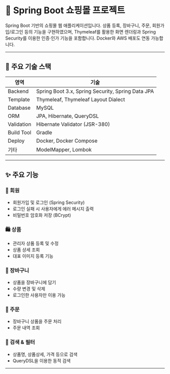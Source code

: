 # 🛒 Spring Boot 쇼핑몰 프로젝트

 Spring Boot 기반의 쇼핑몰 웹 애플리케이션입니다. 상품 등록, 장바구니, 주문, 회원가입/로그인 등의 기능을 구현하였으며, Thymeleaf를 활용한 화면 렌더링과 Spring Security를 이용한 인증·인가 기능을 포함합니다. Docker와 AWS 배포도 연동 가능합니다.

---

## 🔧 주요 기술 스택

| 영역       | 기술                                                |
|------------|---------------------------------------------------|
| Backend    | Spring Boot 3.x, Spring Security, Spring Data JPA |
| Template   | Thymeleaf, Thymeleaf Layout Dialect               |
| Database   | MySQL                                             |
| ORM        | JPA, Hibernate, QueryDSL                          |
| Validation | Hibernate Validator (JSR-380)                     |
| Build Tool | Gradle                                            |
| Deploy     | Docker, Docker Compose                            |
| 기타       | ModelMapper, Lombok                               |

---

## ✨ 주요 기능

### 🔐 회원
- 회원가입 및 로그인 (Spring Security)
- 로그인 실패 시 사용자에게 에러 메시지 출력
- 비밀번호 암호화 저장 (BCrypt)

### 🛍️ 상품
- 관리자 상품 등록 및 수정
- 상품 상세 조회
- 대표 이미지 등록 기능

### 🛒 장바구니
- 상품을 장바구니에 담기
- 수량 변경 및 삭제
- 로그인한 사용자만 이용 가능

### 🧾 주문
- 장바구니 상품을 주문 처리
- 주문 내역 조회

### 🔎 검색 & 필터
- 상품명, 상품상세, 가격 등으로 검색
- QueryDSL을 이용한 동적 검색

---

